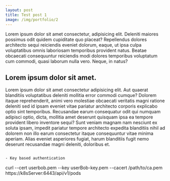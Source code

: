 ```yaml
---
layout: post
title: Test post 1
image: /img/portfolio/2
---
```


Lorem ipsum dolor sit amet consectetur, adipisicing elit. Deleniti maiores possimus odit quidem cupiditate quo placeat? Repellendus dolores architecto sequi reiciendis eveniet dolorum, eaque, ut ipsa culpa voluptatibus omnis laboriosam temporibus provident natus. Beatae obcaecati consequuntur reiciendis modi dolores temporibus voluptatum cum commodi, quasi laborum nulla vero. Neque, in natus?

## Lorem ipsum dolor sit amet.

Lorem ipsum dolor sit amet consectetur adipisicing elit. Aut quaerat blanditiis voluptatibus deleniti mollitia error commodi cumque? Dolorem itaque reprehenderit, animi vero molestiae obcaecati veritatis magni ratione deleniti sed id ipsam eveniet vitae pariatur architecto corporis explicabo optio sint temporibus. Recusandae earum consequatur odit qui numquam adipisci optio, dicta, mollitia amet deserunt quisquam ipsa ea tempore provident libero inventore sequi? Sunt veniam magnam nam nesciunt ex soluta ipsam, impedit pariatur tempore architecto expedita blanditiis nihil ad dolorem non illo earum consectetur itaque consequuntur vitae minima aperiam. Alias eveniet asperiores fugiat, harum blanditiis fugit nemo deserunt recusandae magni deleniti, doloribus et.
```

- Key based authentication
```
curl --cert userbob.pem --key userBob-key.pem  --cacert /path/to/ca.pem  https://k8sServer:6443/api/v1/pods
```